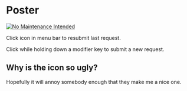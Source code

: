 Poster
======

[![No Maintenance Intended](http://unmaintained.tech/badge.svg)](http://unmaintained.tech/)

Click icon in menu bar to resubmit last request.

Click while holding down a modifier key to submit a new request.

## Why is the icon so ugly?

Hopefully it will annoy somebody enough that they make me a nice one.
